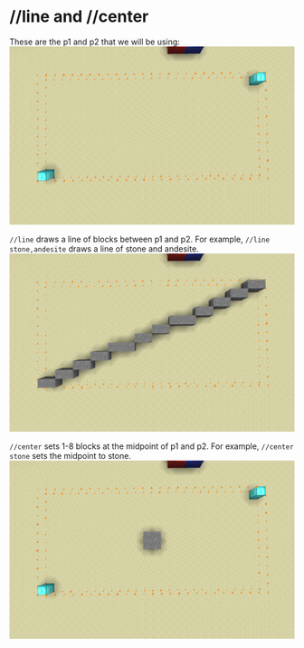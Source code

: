 # //line and //center

These are the p1 and p2 that we will be using:
![](../../images/line-center-prep.png)

`//line` draws a line of blocks between p1 and p2. For example, `//line stone,andesite` draws a line of stone and andesite.
![](../../images/line.png)

`//center` sets 1-8 blocks at the midpoint of p1 and p2. For example, `//center stone` sets the midpoint to stone.
![](../../images/center.png)